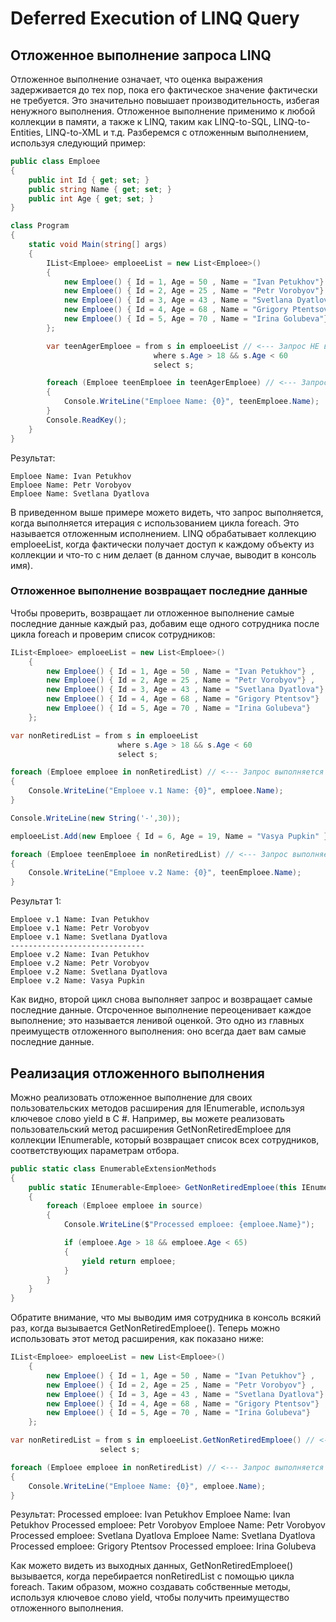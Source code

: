 # Deferred Execution of LINQ Query

## Отложенное выполнение запроса LINQ

Отложенное выполнение означает, что оценка выражения задерживается до тех пор, пока его фактическое значение фактически не требуется. Это значительно повышает производительность, избегая ненужного выполнения.
Отложенное выполнение применимо к любой коллекции в памяти, а также к LINQ, таким как LINQ-to-SQL, LINQ-to-Entities, LINQ-to-XML и т.д.
Разберемся с отложенным выполнением, используя следующий пример:

```csharp 
public class Emploee
{
    public int Id { get; set; }
    public string Name { get; set; }
    public int Age { get; set; }
}

class Program
{
    static void Main(string[] args)
    {
        IList<Emploee> emploeeList = new List<Emploee>()
        {
            new Emploee() { Id = 1, Age = 50 , Name = "Ivan Petukhov"} ,
            new Emploee() { Id = 2, Age = 25 , Name = "Petr Vorobyov"} ,
            new Emploee() { Id = 3, Age = 43 , Name = "Svetlana Dyatlova"} ,
            new Emploee() { Id = 4, Age = 68 , Name = "Grigory Ptentsov"} ,
            new Emploee() { Id = 5, Age = 70 , Name = "Irina Golubeva"}
        };

        var teenAgerEmploee = from s in emploeeList // <--- Запрос НЕ выполняется здесь
                                where s.Age > 18 && s.Age < 60
                                select s;

        foreach (Emploee teenEmploee in teenAgerEmploee) // <--- Запрос выполняется ЗДЕСЬ
        {
            Console.WriteLine("Emploee Name: {0}", teenEmploee.Name);
        }
        Console.ReadKey();
    }
}
```
Результат:

    Emploee Name: Ivan Petukhov
    Emploee Name: Petr Vorobyov
    Emploee Name: Svetlana Dyatlova

В приведенном выше примере можето видеть, что запрос выполняется, когда выполняется итерация с использованием цикла foreach. Это называется отложенным исполнением. LINQ обрабатывает коллекцию emploeeList, когда фактически получает доступ к каждому объекту из коллекции и что-то с ним делает (в данном случае, выводит в консоль имя).

### Отложенное выполнение возвращает последние данные
Чтобы проверить, возвращает ли отложенное выполнение самые последние данные каждый раз, добавим еще одного сотрудника после цикла foreach и проверим список сотрудников:

```csharp 
IList<Emploee> emploeeList = new List<Emploee>()
    {
        new Emploee() { Id = 1, Age = 50 , Name = "Ivan Petukhov"} ,
        new Emploee() { Id = 2, Age = 25 , Name = "Petr Vorobyov"} ,
        new Emploee() { Id = 3, Age = 43 , Name = "Svetlana Dyatlova"} ,
        new Emploee() { Id = 4, Age = 68 , Name = "Grigory Ptentsov"} ,
        new Emploee() { Id = 5, Age = 70 , Name = "Irina Golubeva"}
    };

var nonRetiredList = from s in emploeeList
                        where s.Age > 18 && s.Age < 60
                        select s;

foreach (Emploee emploee in nonRetiredList) // <--- Запрос выполняется ЗДЕСЬ
{
    Console.WriteLine("Emploee v.1 Name: {0}", emploee.Name);
}

Console.WriteLine(new String('-',30));

emploeeList.Add(new Emploee { Id = 6, Age = 19, Name = "Vasya Pupkin" }); // <<--- Добавляем нового сотрудника

foreach (Emploee teenEmploee in nonRetiredList) // <--- Запрос выполняется ЗДЕСЬ, и возвращает обновленные данные
{
    Console.WriteLine("Emploee v.2 Name: {0}", teenEmploee.Name);
}
```

Результат 1:

    Emploee v.1 Name: Ivan Petukhov
    Emploee v.1 Name: Petr Vorobyov
    Emploee v.1 Name: Svetlana Dyatlova
    ------------------------------
    Emploee v.2 Name: Ivan Petukhov
    Emploee v.2 Name: Petr Vorobyov
    Emploee v.2 Name: Svetlana Dyatlova
    Emploee v.2 Name: Vasya Pupkin

Как видно, второй цикл снова выполняет запрос и возвращает самые последние данные. Отсроченное выполнение переоценивает каждое выполнение; это называется ленивой оценкой. Это одно из главных преимуществ отложенного выполнения: оно всегда дает вам самые последние данные.

## Реализация отложенного выполнения

Можно реализовать отложенное выполнение для своих пользовательских методов расширения для IEnumerable, используя ключевое слово yield в C #.
Например, вы можете реализовать пользовательский метод расширения GetNonRetiredEmploee для коллекции IEnumerable, который возвращает список всех сотрудников, соответствующих параметрам отбора.

```csharp 
public static class EnumerableExtensionMethods
{
    public static IEnumerable<Emploee> GetNonRetiredEmploee(this IEnumerable<Emploee> source)
    {
        foreach (Emploee emploee in source)
        {
            Console.WriteLine($"Processed emploee: {emploee.Name}");

            if (emploee.Age > 18 && emploee.Age < 65)
            {
                yield return emploee;
            }
        }
    }
}
```
Обратите внимание, что мы выводим имя сотрудника в консоль всякий раз, когда вызывается GetNonRetiredEmploee().
Теперь можно использовать этот метод расширения, как показано ниже:

```csharp 
IList<Emploee> emploeeList = new List<Emploee>()
    {
        new Emploee() { Id = 1, Age = 50 , Name = "Ivan Petukhov"} ,
        new Emploee() { Id = 2, Age = 25 , Name = "Petr Vorobyov"} ,
        new Emploee() { Id = 3, Age = 43 , Name = "Svetlana Dyatlova"} ,
        new Emploee() { Id = 4, Age = 68 , Name = "Grigory Ptentsov"} ,
        new Emploee() { Id = 5, Age = 70 , Name = "Irina Golubeva"}
    };

var nonRetiredList = from s in emploeeList.GetNonRetiredEmploee() // <--- Запрос НЕ выполняется здесь
                    select s;

foreach (Emploee emploee in nonRetiredList) // <--- Запрос выполняется ЗДЕСЬ
{
    Console.WriteLine("Emploee Name: {0}", emploee.Name);
}
```
Результат:
    Processed emploee: Ivan Petukhov
    Emploee Name: Ivan Petukhov
    Processed emploee: Petr Vorobyov
    Emploee Name: Petr Vorobyov
    Processed emploee: Svetlana Dyatlova
    Emploee Name: Svetlana Dyatlova
    Processed emploee: Grigory Ptentsov
    Processed emploee: Irina Golubeva

Как можето видеть из выходных данных, GetNonRetiredEmploee() вызывается, когда перебирается nonRetiredList с помощью цикла foreach.
Таким образом, можно создавать собственные методы, используя ключевое слово yield, чтобы получить преимущество отложенного выполнения.